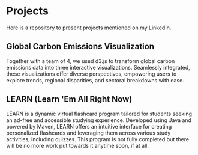 # Projects
Here is a repository to present projects mentioned on my LinkedIn.

## Global Carbon Emissions Visualization
Together with a team of 4, we used d3.js to transform global carbon emissions data into three interactive visualizations. Seamlessly integrated, these visualizations offer diverse perspectives, empowering users to explore trends, regional disparities, and sectoral breakdowns with ease.

## LEARN (Learn 'Em All Right Now)
LEARN is a dynamic virtual flashcard program tailored for students seeking an ad-free and accessible studying experience. Developed using Java and powered by Maven, LEARN offers an intuitive interface for creating personalized flashcards and leveraging them across various study activities, including quizzes. This program is not fully completed but there will be no more work put towards it anytime soon, if at all.
